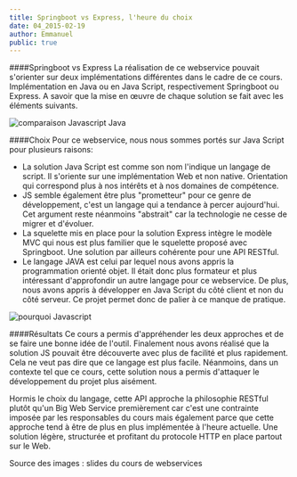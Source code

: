 ```yaml
---
title: Springboot vs Express, l'heure du choix
date: 04_2015-02-19
author: Emmanuel
public: true
---
```


####Springboot vs Express
La réalisation de ce webservice pouvait s'orienter sur deux implémentations différentes dans le cadre de ce cours.
Implémentation en Java ou en Java Script, respectivement Springboot ou Express.
A savoir que la mise en œuvre de chaque solution se fait avec les éléments suivants.

<img src="/img/comparaison.png" alt="comparaison Javascript Java" />

####Choix
Pour ce webservice, nous nous sommes portés sur Java Script pour plusieurs raisons:
- La solution Java Script est comme son nom l'indique un langage de script. Il s'oriente sur une implémentation Web et non native. Orientation qui correspond plus à nos intérêts et à nos domaines de compétence.
- JS semble également être plus "prometteur" pour ce genre de développement, c'est un langage qui a tendance à percer aujourd'hui. Cet argument reste néanmoins "abstrait" car la technologie ne cesse de migrer et d'évoluer.
- La squelette mis en place pour la solution Express intègre le modèle MVC qui nous est plus familier que le squelette proposé avec Springboot. Une solution par ailleurs cohérente pour une API RESTful.
- Le langage JAVA est celui par lequel nous avons appris la programmation orienté objet. Il était donc plus formateur et plus intéressant d'approfondir un autre langage pour ce webservice. De plus, nous avons appris à développer en Java Script du côté client et non du côté serveur. Ce projet permet donc de palier à ce manque de pratique.

<img src="/img/why.png" alt="pourquoi Javascript" />

####Résultats
Ce cours a permis d'appréhender les deux approches et de se faire une bonne idée de l'outil.
Finalement nous avons réalisé que la solution JS pouvait être découverte avec plus de facilité et plus rapidement. Cela ne veut pas dire que ce langage est plus facile. Néanmoins, dans un contexte tel que ce cours, cette solution nous a permis d'attaquer le développement du projet plus aisément.

Hormis le choix du langage, cette API approche la philosophie RESTful plutôt qu'un Big Web Service premièrement car c'est une contrainte imposée par les responsables du cours mais également parce que cette approche tend à être de plus en plus implémentée à l'heure actuelle. Une solution légère, structurée et profitant du protocole HTTP en place partout sur le Web.

Source des images : slides du cours de webservices


